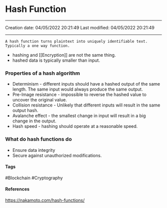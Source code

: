 # Hash Function
---

Creation date: 04/05/2022 20:21:49
Last modified: 04/05/2022 20:21:49

---
```ad-summary
A hash function turns plaintext into uniquely identifiable text. Typically a one way function.

```

- hashing and [[Encryption]] are not the same thing.
- hashed data is typically smaller than input.

### Properties of a hash algorithm
- Determinism - different inputs should have a hashed output of the same length. The same input would always produce the same output.
- Pre-Image resistance - impossible to reverse the hashed value to uncover the original value.
- Collision resistance - Unlikely that different inputs will result in the same output hash.
- Avalanche effect - the smallest change in input will result in a big change in the output.
- Hash speed - hashing should operate at a reasonable speed.

### What do hash functions do
- Ensure data integrity
- Secure against unauthorized modifications.


#### Tags
#Blockchain #Cryptography

#### References
https://nakamoto.com/hash-functions/

